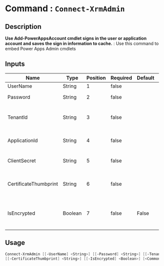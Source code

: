 ﻿# Command : `Connect-XrmAdmin` 

## Description

**Use Add-PowerAppsAccount cmdlet signs in the user or application account and saves the sign in information to cache.** : Use this command to embed Power Apps Admin cmdlets

## Inputs

Name|Type|Position|Required|Default|Description
----|----|--------|--------|-------|-----------
UserName|String|1|false||User login
Password|String|2|false||User password
TenantId|String|3|false||AAD tenant ID (use with Client ID / secret)
ApplicationId|String|4|false||AAD Application ID
ClientSecret|String|5|false||AAD Application secret
CertificateThumbprint|String|6|false||AAD Application Certificate Thumbprint
IsEncrypted|Boolean|7|false|False|Specify if password or secret are encrypted.


## Usage

```Powershell 
Connect-XrmAdmin [[-UserName] <String>] [[-Password] <String>] [[-TenantId] <String>] [[-ApplicationId] <String>] [[-ClientSecret] <String>] 
[[-CertificateThumbprint] <String>] [[-IsEncrypted] <Boolean>] [<CommonParameters>]
``` 


